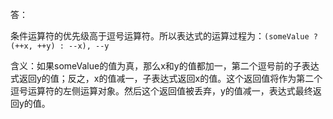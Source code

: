 答：

条件运算符的优先级高于逗号运算符。所以表达式的运算过程为：`(someValue ? (++x, ++y) : --x), --y`

含义：如果someValue的值为真，那么x和y的值都加一，第二个逗号前的子表达式返回y的值；反之，x的值减一，子表达式返回x的值。这个返回值将作为第二个逗号运算符的左侧运算对象。然后这个返回值被丢弃，y的值减一，表达式最终返回y的值。